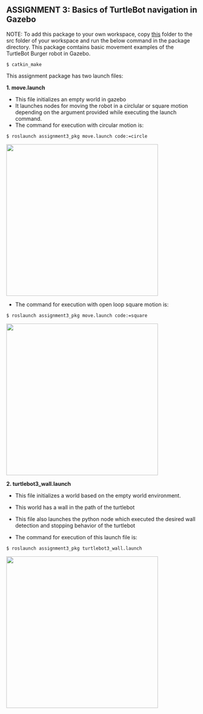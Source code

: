
## ASSIGNMENT 3: Basics of TurtleBot navigation in Gazebo

NOTE: To add this package to your own workspace, copy [this](https://github.com/rishabhbhatiamp/ROS/tree/master/AuE893Spring2020/src/assignment3_turtlebot3) folder to the src folder of your workspace and run the below command in the package directory. This package comtains basic movement examples of the TurtleBot Burger robot in Gazebo.

```
$ catkin_make
```

This assignment package has two launch files:

**1. move.launch**

- This file initializes an empty world in gazebo
- It launches nodes for moving the robot in a circlular or square motion depending on the argument provided while executing the launch command.
- The command for execution with circular motion is: 
```
$ roslaunch assignment3_pkg move.launch code:=circle
```
<img src="https://github.com/rishabhbhatiamp/ROS/blob/master/AuE893Spring2020/src/assignment3_turtlebot3/videos/TurtleBot/circle.gif" height="400" />

- The command for execution with open loop square motion is: 
```
$ roslaunch assignment3_pkg move.launch code:=square
```
<img src="https://github.com/rishabhbhatiamp/ROS/blob/master/AuE893Spring2020/src/assignment3_turtlebot3/videos/TurtleBot/square.gif" height="400" />

**2. turtlebot3_wall.launch**

- This file initializes a world based on the empty world environment.

- This world has a wall in the path of the turtlebot

- This file also launches the python node which executed the desired wall detection and stopping behavior of the turtlebot

- The command for execution of this launch file is:
```
$ roslaunch assignment3_pkg turtlebot3_wall.launch
```
<img src="https://github.com/rishabhbhatiamp/ROS/blob/master/AuE893Spring2020/src/assignment3_turtlebot3/videos/TurtleBot/wall_detection.gif" height="400" />